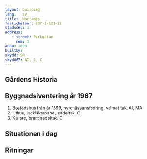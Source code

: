 ```yaml
---
layout: building
lang:   sv
title:  Nortamos
fastighetsnr: 287-1-121-12
stadsdel: 1
address:
   - street: Parkgatan
     num: 1
anno: 1899
builtby:
skydd: SR
skydd67: AI, C, C
---
```

## Gårdens Historia


## Byggnadsiventering år 1967
1. Bostadshus från år 1899, nyrenässansfodring, valmat tak. AI, MA
2. Uthus, lockläktspanel, sadeltak. C
3. Källare, brant sadeltak. C


## Situationen i dag


## Ritningar
